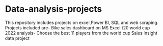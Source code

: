 # Data-analysis-projects
This repository includes projects on excel,Power BI, SQL and web scraping.
Projects included are-
Bike sales dashboard on MS Excel
t20 world cup 2022 analysis- Choose the best 11 players from the world cup
Sales Insight data project
